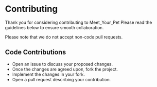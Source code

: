 # Contributing
Thank you for considering contributing to Meet_Your_Pet Please read the guidelines below to ensure smooth collaboration.

Please note that we do not accept non-code pull requests.

## Code Contributions
* Open an issue to discuss your proposed changes.
* Once the changes are agreed upon, fork the project.
* Implement the changes in your fork.
* Open a pull request describing your contribution.
